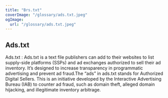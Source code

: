 ```yaml
---
title: "Brs.txt"
coverImage: "/glossary/ads.txt.jpeg"
ogImage:
  url: "/glossary/ads.txt.jpeg"
---
```


## Ads.txt

Ads.txt : Ads.txt is a text file publishers can add to their websites to list supply-side platforms (SSPs) and ad exchanges authorized to sell their ad inventory. It’s designed to increase transparency in programmatic advertising and prevent ad fraud.The “ads” in ads.txt stands for Authorized Digital Sellers. This is an initiative developed by the Interactive Advertising Bureau (IAB) to counter ad fraud, such as domain theft, alleged domain hijacking, and illegitimate inventory arbitrage.
